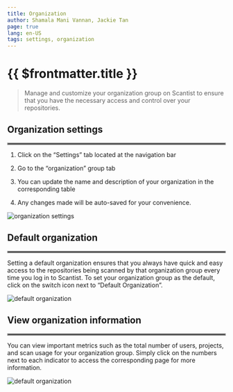 ```yaml
---
title: Organization
author: Shamala Mani Vannan, Jackie Tan
page: true
lang: en-US
tags: settings, organization
---
```


<ClientOnly>

# {{ $frontmatter.title }}

> Manage and customize your organization group on Scantist to ensure that you have the necessary access and control over your repositories.

## Organization settings

<hr style="border:2px solid gray" />

1. Click on the “Settings” tab located at the navigation bar

2. Go to the “organization” group tab

3. You can update the name and description of your organization in the corresponding table

4. Any changes made will be auto-saved for your convenience. 

<img src="/images/Settings/Settings-1.png" alt="organization settings">

## Default organization

<hr style="border:2px solid gray" />

Setting a default organization ensures that you always have quick and easy access to the repositories being scanned by that organization group every time you log in to Scantist. To set your organization group as the default, click on the switch icon next to “Default Organization”.

<img src="/images/Settings/Settings-2.png" alt="default organization">

## View organization information

<hr style="border:2px solid gray" />

You can view important metrics such as the total number of users, projects, and scan usage for your organization group. Simply click on the numbers next to each indicator to access the corresponding page for more information. 

<img src="/images/Settings/Settings-3.png" alt="default organization">

</ClientOnly>